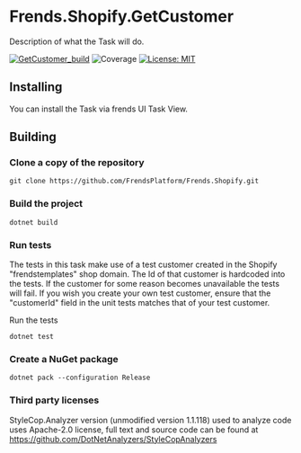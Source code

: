 # Frends.Shopify.GetCustomer

Description of what the Task will do.

[![GetCustomer_build](https://github.com/FrendsPlatform/Frends.Shopify/actions/workflows/GetCustomer_build_and_test_on_main.yml/badge.svg)](https://github.com/FrendsPlatform/Frends.Shopify/actions/workflows/GetCustomer_build_and_test_on_main.yml)
![Coverage](https://app-github-custom-badges.azurewebsites.net/Badge?key=FrendsPlatform/Frends.Shopify/Frends.Shopify.GetCustomer|main)
[![License: MIT](https://img.shields.io/badge/License-MIT-green.svg)](https://opensource.org/licenses/MIT)

## Installing

You can install the Task via frends UI Task View.

## Building

### Clone a copy of the repository

`git clone https://github.com/FrendsPlatform/Frends.Shopify.git`

### Build the project

`dotnet build`

### Run tests

The tests in this task make use of a test customer created in the Shopify "frendstemplates" shop domain.
The Id of that customer is hardcoded into the tests. If the customer for some reason becomes unavailable the tests will fail.
If you wish you create your own test customer, ensure that the "customerId" field in the unit tests matches that of your test customer.

Run the tests

`dotnet test`

### Create a NuGet package

`dotnet pack --configuration Release`

### Third party licenses

StyleCop.Analyzer version (unmodified version 1.1.118) used to analyze code uses Apache-2.0 license, full text and
source code can be found at https://github.com/DotNetAnalyzers/StyleCopAnalyzers

